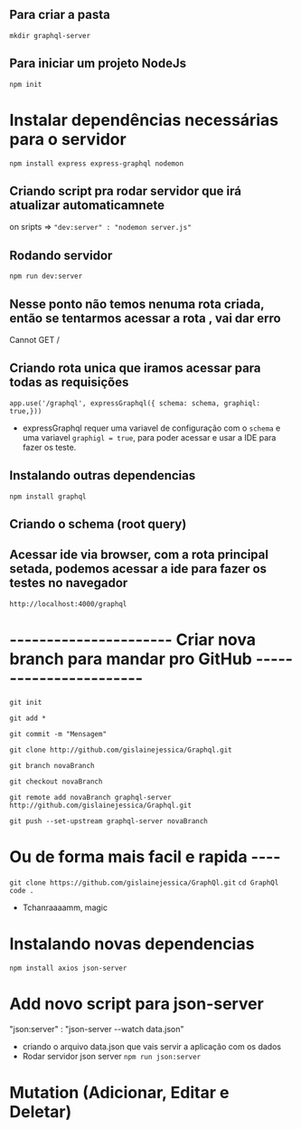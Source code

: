  ## Para criar a pasta 

 `mkdir graphql-server` 
 
 ## Para iniciar um projeto NodeJs
 
 `npm init`
 
 # Instalar dependências necessárias para o servidor
 
 `npm install express express-graphql nodemon`
 
 ## Criando script pra rodar servidor que irá atualizar automaticamnete
 
 on sripts => `"dev:server" : "nodemon server.js"`
 
 ## Rodando servidor
 
 `npm run dev:server`
 
 ## Nesse ponto não temos nenuma rota criada, então se tentarmos acessar a rota , vai dar erro
 
 Cannot GET /
 
 ## Criando rota unica que iramos acessar para todas as requisições
 
 `app.use('/graphql', expressGraphql({ schema: schema, graphiql: true,}))` 
 
 -  expressGraphql requer uma variavel de configuração com o `schema` e uma variavel `graphigl = true`, para poder acessar e usar a IDE para fazer os teste.
 
 ## Instalando outras dependencias
 
 `npm install graphql`
 
 ## Criando o schema (root query)

 ## Acessar ide via browser, com a rota principal setada, podemos acessar a ide para fazer os testes no navegador
 
 `http://localhost:4000/graphql`
 
 # ---------------------- Criar nova branch para mandar pro GitHub ----------------------- 
 
 `git init`
 
 `git add *`
 
 `git commit -m "Mensagem"`
 
 `git clone http://github.com/gislainejessica/Graphql.git`
 
 `git branch novaBranch`
 
 `git checkout novaBranch`
 
 `git remote add novaBranch graphql-server http://github.com/gislainejessica/Graphql.git`
 
 `git push --set-upstream graphql-server novaBranch`

 # Ou de forma mais facil e rapida ----

 `git clone https://github.com/gislainejessica/GraphQl.git`
 `cd GraphQl`
 `code .`
 - Tchanraaaamm, magic 

 # Instalando novas dependencias
 `npm install axios json-server`
 # Add novo script para json-server
 "json:server" : "json-server --watch data.json"
 - criando o arquivo data.json que vais servir a aplicação com os dados
 - Rodar servidor json server
 `npm run json:server`

 # Mutation (Adicionar, Editar e Deletar)
 
